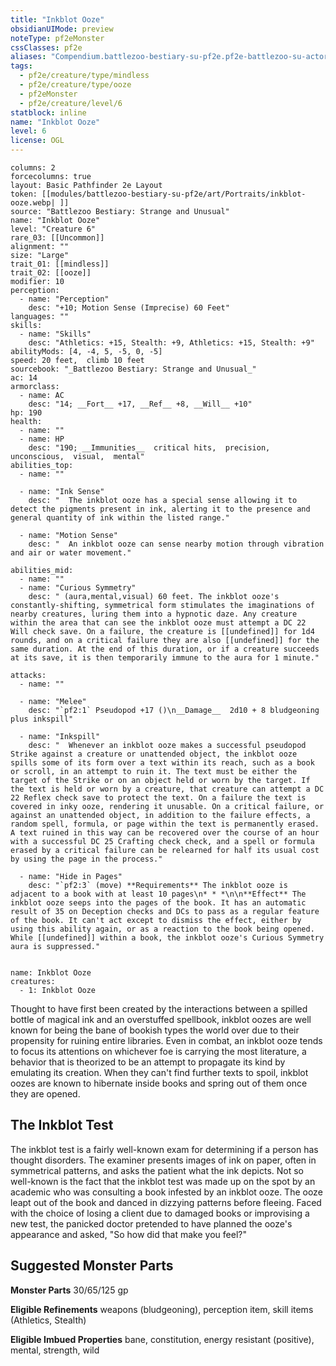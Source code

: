 ```yaml
---
title: "Inkblot Ooze"
obsidianUIMode: preview
noteType: pf2eMonster
cssClasses: pf2e
aliases: "Compendium.battlezoo-bestiary-su-pf2e.pf2e-battlezoo-su-actors.Actor.YpIdHEErL7WdClFj" 
tags:
  - pf2e/creature/type/mindless
  - pf2e/creature/type/ooze
  - pf2eMonster
  - pf2e/creature/level/6
statblock: inline
name: "Inkblot Ooze"
level: 6
license: OGL
---
```


```statblock
columns: 2
forcecolumns: true
layout: Basic Pathfinder 2e Layout
token: [[modules/battlezoo-bestiary-su-pf2e/art/Portraits/inkblot-ooze.webp| ]]
source: "Battlezoo Bestiary: Strange and Unusual"
name: "Inkblot Ooze"
level: "Creature 6"
rare_03: [[Uncommon]]
alignment: ""
size: "Large"
trait_01: [[mindless]]
trait_02: [[ooze]]
modifier: 10
perception:
  - name: "Perception"
    desc: "+10; Motion Sense (Imprecise) 60 Feet"
languages: ""
skills:
  - name: "Skills"
    desc: "Athletics: +15, Stealth: +9, Athletics: +15, Stealth: +9"
abilityMods: [4, -4, 5, -5, 0, -5]
speed: 20 feet,  climb 10 feet
sourcebook: "_Battlezoo Bestiary: Strange and Unusual_"
ac: 14
armorclass:
  - name: AC
    desc: "14; __Fort__ +17, __Ref__ +8, __Will__ +10"
hp: 190
health:
  - name: ""
  - name: HP
    desc: "190; __Immunities__  critical hits,  precision,  unconscious,  visual,  mental"
abilities_top:
  - name: ""

  - name: "Ink Sense"
    desc: "  The inkblot ooze has a special sense allowing it to detect the pigments present in ink, alerting it to the presence and general quantity of ink within the listed range."

  - name: "Motion Sense"
    desc: "  An inkblot ooze can sense nearby motion through vibration and air or water movement."

abilities_mid:
  - name: ""
  - name: "Curious Symmetry"
    desc: " (aura,mental,visual) 60 feet. The inkblot ooze's constantly-shifting, symmetrical form stimulates the imaginations of nearby creatures, luring them into a hypnotic daze. Any creature within the area that can see the inkblot ooze must attempt a DC 22 Will check save. On a failure, the creature is [[undefined]] for 1d4 rounds, and on a critical failure they are also [[undefined]] for the same duration. At the end of this duration, or if a creature succeeds at its save, it is then temporarily immune to the aura for 1 minute."

attacks:
  - name: ""

  - name: "Melee"
    desc: "`pf2:1` Pseudopod +17 ()\n__Damage__  2d10 + 8 bludgeoning plus inkspill"

  - name: "Inkspill"
    desc: "  Whenever an inkblot ooze makes a successful pseudopod Strike against a creature or unattended object, the inkblot ooze spills some of its form over a text within its reach, such as a book or scroll, in an attempt to ruin it. The text must be either the target of the Strike or on an object held or worn by the target. If the text is held or worn by a creature, that creature can attempt a DC 22 Reflex check save to protect the text. On a failure the text is covered in inky ooze, rendering it unusable. On a critical failure, or against an unattended object, in addition to the failure effects, a random spell, formula, or page within the text is permanently erased. A text ruined in this way can be recovered over the course of an hour with a successful DC 25 Crafting check check, and a spell or formula erased by a critical failure can be relearned for half its usual cost by using the page in the process."

  - name: "Hide in Pages"
    desc: "`pf2:3` (move) **Requirements** The inkblot ooze is adjacent to a book with at least 10 pages\n* * *\n\n**Effect** The inkblot ooze seeps into the pages of the book. It has an automatic result of 35 on Deception checks and DCs to pass as a regular feature of the book. It can't act except to dismiss the effect, either by using this ability again, or as a reaction to the book being opened. While [[undefined]] within a book, the inkblot ooze's Curious Symmetry aura is suppressed."
 
```

```encounter-table
name: Inkblot Ooze
creatures:
  - 1: Inkblot Ooze
```



Thought to have first been created by the interactions between a spilled bottle of magical ink and an overstuffed spellbook, inkblot oozes are well known for being the bane of bookish types the world over due to their propensity for ruining entire libraries. Even in combat, an inkblot ooze tends to focus its attentions on whichever foe is carrying the most literature, a behavior that is theorized to be an attempt to propagate its kind by emulating its creation. When they can't find further texts to spoil, inkblot oozes are known to hibernate inside books and spring out of them once they are opened.

## The Inkblot Test

The inkblot test is a fairly well-known exam for determining if a person has thought disorders. The examiner presents images of ink on paper, often in symmetrical patterns, and asks the patient what the ink depicts. Not so well-known is the fact that the inkblot test was made up on the spot by an academic who was consulting a book infested by an inkblot ooze. The ooze leapt out of the book and danced in dizzying patterns before fleeing. Faced with the choice of losing a client due to damaged books or improvising a new test, the panicked doctor pretended to have planned the ooze's appearance and asked, "So how did that make you feel?"

## Suggested Monster Parts

**Monster Parts** 30/65/125 gp

**Eligible Refinements** weapons (bludgeoning), perception item, skill items (Athletics, Stealth)

**Eligible Imbued Properties** bane, constitution, energy resistant (positive), mental, strength, wild

